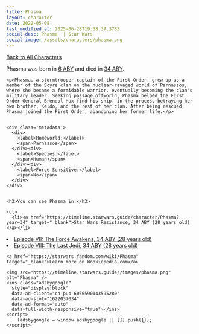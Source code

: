 ```yaml
---
title: Phasma
layout: character
date: 2022-05-08
last_modified_at: 2025-06-28T19:38:37.378Z
social-desc: Phasma  | Star Wars
social-image: /assets/characters/phasma.png
---
```

<a href="/character" class="smaller">Back to All Characters</a>

<div class="character-profile container">
  <div class="col-10">
    <p>
    Phasma     was born in <a href="https://timeline.starwars.guide/character/Phasma?year=6" target="_blank">6 ABY</a> and died in <a href="https://timeline.starwars.guide/character/Phasma?year=34" target="_blank">34 ABY</a>.        
    </p>

    <p>Phasma, a stormtrooper captain of the First Order, grew up as a member of the Scyre clan on the nuclear-ravaged world of Parnassos, where she became a formidable warrior, eventually becoming the clan's military leader. Seeking passage offworld, Phasma helped the First Order General Brendol Hux find his ship, in the process betraying her own brother, Keldo, and the rest of her clan. After being rescued, Phasma joined the First Order, abandoning her former life.</p>


    <div class='metadata'>
      <div>
        <label>Homeworld:</label>
        <span>Parnassos</span>
      </div><div>
        <label>Species:</label>
        <span>Human</span>
      </div><div>
        <label>Force Sensitive:</label>
        <span>No</span>
      </div>
    </div>


    <h3>You can see Phasma in:</h3>

    <ul>
      <li><a href="https://timeline.starwars.guide/character/Phasma?year=34" target="_blank">Star Wars Resistance, 34 ABY (28 years old)</a></li>
  <li><a href="https://timeline.starwars.guide/character/Phasma?year=34" target="_blank">Episode VII: The Force Awakens, 34 ABY (28 years old)</a></li>
  <li><a href="https://timeline.starwars.guide/character/Phasma?year=34" target="_blank">Episode VIII: The Last Jedi, 34 ABY (28 years old)</a></li>
    </ul>

    <a href="https://starwars.fandom.com/wiki/Phasma" target="_blank">Learn more on Wookiepedia.com</a>
  </div>
  <div class="character_image col-2">
    
    <img src="https://timeline.starwars.guide//images/phasma.png" alt="Phasma" />
    <ins class="adsbygoogle"
      style="display:block"
      data-ad-client="ca-pub-6056590143595280"
      data-ad-slot="1622037034"
      data-ad-format="auto"
      data-full-width-responsive="true"></ins>
    <script>
        (adsbygoogle = window.adsbygoogle || []).push({});
    </script>
  </div>
</div>
